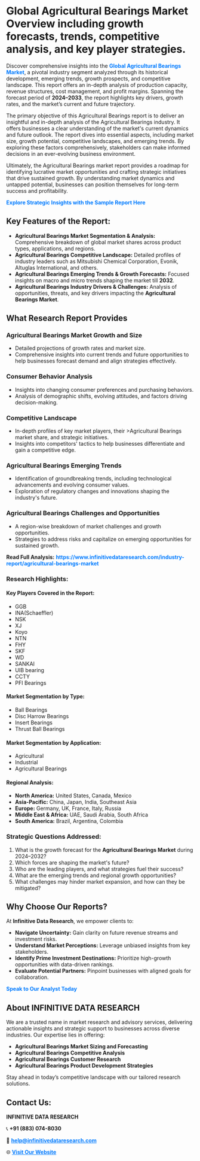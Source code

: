 <h1>Global Agricultural Bearings Market Overview including growth forecasts, trends, competitive analysis, and key player strategies.</h1>
<p>
Discover comprehensive insights into the 
<a href="https://www.infinitivedataresearch.com/industry-report/agricultural-bearings-market" rel="dofollow" style="color: #007BFF; text-decoration: none;"><strong>Global Agricultural Bearings Market</strong></a>, a pivotal industry segment analyzed through its historical development, emerging trends, growth prospects, and competitive landscape. This report offers an in-depth analysis of production capacity, revenue structures, cost management, and profit margins. Spanning the forecast period of <strong>2024–2033</strong>, the report highlights key drivers, growth rates, and the market’s current and future trajectory.
</p>
<p>
The primary objective of this Agricultural Bearings report is to deliver an insightful and in-depth analysis of the Agricultural Bearings industry. It offers businesses a clear understanding of the market's current dynamics and future outlook. The report dives into essential aspects, including market size, growth potential, competitive landscapes, and emerging trends. By exploring these factors comprehensively, stakeholders can make informed decisions in an ever-evolving business environment.
</p>
<p>
Ultimately, the Agricultural Bearings market report provides a roadmap for identifying lucrative market opportunities and crafting strategic initiatives that drive sustained growth. By understanding market dynamics and untapped potential, businesses can position themselves for long-term success and profitability.
</p>
<p>
<a href="https://www.infinitivedataresearch.com/request-sample/reportId=110342" style="color: #007BFF; text-decoration: none;"><strong>Explore Strategic Insights with the Sample Report Here</strong></a>
</p>

<h2>Key Features of the Report:</h2>
<ul>
<li><strong>Agricultural Bearings Market Segmentation & Analysis:</strong> Comprehensive breakdown of global market shares across product types, applications, and regions.</li>
<li><strong>Agricultural Bearings Competitive Landscape:</strong> Detailed profiles of industry leaders such as Mitsubishi Chemical Corporation, Evonik, Altuglas International, and others.</li>
<li><strong>Agricultural Bearings Emerging Trends & Growth Forecasts:</strong> Focused insights on macro and micro trends shaping the market till <strong>2032</strong>.</li>
<li><strong>Agricultural Bearings Industry Drivers & Challenges:</strong> Analysis of opportunities, threats, and key drivers impacting the <strong>Agricultural Bearings Market</strong>.</li>
</ul>

<h2>What Research Report Provides</h2>
<h3>Agricultural Bearings Market Growth and Size</h3>
<ul>
<li>Detailed projections of growth rates and market size.</li>
<li>Comprehensive insights into current trends and future opportunities to help businesses forecast demand and align strategies effectively.</li>
</ul>

<h3>Consumer Behavior Analysis</h3>
<ul>
<li>Insights into changing consumer preferences and purchasing behaviors.</li>
<li>Analysis of demographic shifts, evolving attitudes, and factors driving decision-making.</li>
</ul>

<h3>Competitive Landscape</h3>
<ul>
<li>In-depth profiles of key market players, their >Agricultural Bearings market share, and strategic initiatives.</li>
<li>Insights into competitors' tactics to help businesses differentiate and gain a competitive edge.</li>
</ul>

<h3>Agricultural Bearings Emerging Trends</h3>
<ul>
<li>Identification of groundbreaking trends, including technological advancements and evolving consumer values.</li>
<li>Exploration of regulatory changes and innovations shaping the industry's future.</li>
</ul>

<h3>Agricultural Bearings Challenges and Opportunities</h3>
<ul>
<li>A region-wise breakdown of market challenges and growth opportunities.</li>
<li>Strategies to address risks and capitalize on emerging opportunities for sustained growth.</li>
</ul>
<p><strong>Read Full Analysis:</strong> <a href="https://www.infinitivedataresearch.com/industry-report/agricultural-bearings-market" rel="dofollow" style="color: #007BFF; text-decoration: none;"><strong>https://www.infinitivedataresearch.com/industry-report/agricultural-bearings-market</strong></a></p>
<h3>Research Highlights:</h3>
<h4>Key Players Covered in the Report:</h4>
<ul><li>GGB</li><li>INA(Schaeffler)</li><li>NSK</li><li>XJ</li><li>Koyo</li><li>NTN</li><li>FHY</li><li>SKF</li><li>WD</li><li>SANKAI</li><li>UIB bearing</li><li>CCTY</li><li>PFI Bearings</li></ul>
<h4>Market Segmentation by Type:</h4>
<ul><li>Ball Bearings</li><li>Disc Harrow Bearings</li><li>Insert Bearings</li><li>Thrust Ball Bearings</li></ul>
<h4>Market Segmentation by Application:</h4>
<ul><li>Agricultural</li><li>Industrial</li><li>Agricultural Bearings</li></ul>

<h4>Regional Analysis:</h4>
<ul>
<li><strong>North America:</strong> United States, Canada, Mexico</li>
<li><strong>Asia-Pacific:</strong> China, Japan, India, Southeast Asia</li>
<li><strong>Europe:</strong> Germany, UK, France, Italy, Russia</li>
<li><strong>Middle East & Africa:</strong> UAE, Saudi Arabia, South Africa</li>
<li><strong>South America:</strong> Brazil, Argentina, Colombia</li>
</ul>

<h3>Strategic Questions Addressed:</h3>
<ol>
<li>What is the growth forecast for the <strong>Agricultural Bearings Market</strong> during 2024–2032?</li>
<li>Which forces are shaping the market's future?</li>
<li>Who are the leading players, and what strategies fuel their success?</li>
<li>What are the emerging trends and regional growth opportunities?</li>
<li>What challenges may hinder market expansion, and how can they be mitigated?</li>
</ol>

<h2>Why Choose Our Reports?</h2>
<p>At <strong>Infinitive Data Research</strong>, we empower clients to:</p>
<ul>
<li><strong>Navigate Uncertainty:</strong> Gain clarity on future revenue streams and investment risks.</li>
<li><strong>Understand Market Perceptions:</strong> Leverage unbiased insights from key stakeholders.</li>
<li><strong>Identify Prime Investment Destinations:</strong> Prioritize high-growth opportunities with data-driven rankings.</li>
<li><strong>Evaluate Potential Partners:</strong> Pinpoint businesses with aligned goals for collaboration.</li>
</ul>
<p><a href="https://www.infinitivedataresearch.com/industry-report/agricultural-bearings-market" rel="dofollow" style="color: #007BFF; text-decoration: none;"><strong>Speak to Our Analyst Today</strong></a></p>

<h2>About INFINITIVE DATA RESEARCH</h2>
<p>We are a trusted name in market research and advisory services, delivering actionable insights and strategic support to businesses across diverse industries. Our expertise lies in offering:</p>
<ul>
<li><strong>Agricultural Bearings Market Sizing and Forecasting</strong></li>
<li><strong>Agricultural Bearings Competitive Analysis</strong></li>
<li><strong>Agricultural Bearings Customer Research</strong></li>
<li><strong>Agricultural Bearings Product Development Strategies</strong></li>
</ul>
<p>Stay ahead in today’s competitive landscape with our tailored research solutions.</p>

<h2>Contact Us:</h2>
<p><strong>INFINITIVE DATA RESEARCH</strong></p>
<p>📞 <strong>+91 (883) 074-8030</strong></p>
<p>📧 <strong><a href="mailto:help@infinitivedataresearch.com" style="color: #007BFF;">help@infinitivedataresearch.com</a></strong></p>
<p>🌐 <strong><a href="https://www.infinitivedataresearch.com" rel="dofollow" style="color: #007BFF;">Visit Our Website</a></strong></p>